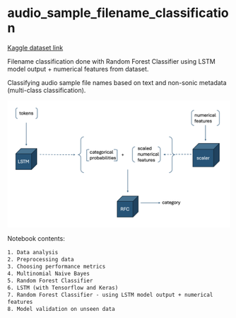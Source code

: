 # audio_sample_filename_classification

[Kaggle dataset link]([https://duckduckgo.com](https://www.kaggle.com/datasets/nethasha/audio-sample-file-category-dataset))

Filename classification done with Random Forest Classifier using LSTM model output + numerical features from dataset.

Classifying audio sample file names based on text and non-sonic metadata (multi-class classification).

![diagram](https://github.com/tashvit/audio_sample_filename_classification/blob/main/models_diagram.png "diagram")

Notebook contents:

```
1. Data analysis
2. Preprocessing data
3. Choosing performance metrics
4. Multinomial Naive Bayes
5. Random Forest Classifier
6. LSTM (with Tensorflow and Keras)
7. Random Forest Classifier - using LSTM model output + numerical features
8. Model validation on unseen data
```
